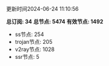 更新时间2024-06-24 11:10:56

**总订阅: 34**
**总节点: 5474**
**有效节点: 1492**
- ss节点: 254
- trojan节点: 205
- v2ray节点: 1028
- ssr节点: 5
